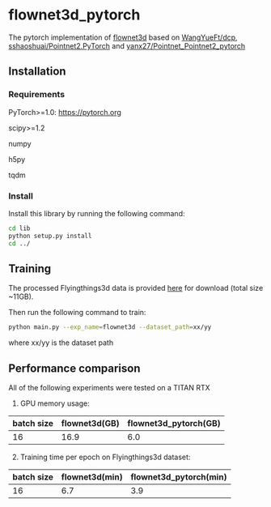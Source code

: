 # flownet3d_pytorch
The pytorch implementation of [flownet3d]() based on [WangYueFt/dcp](https://github.com/WangYueFt/dcp), [sshaoshuai/Pointnet2.PyTorch](https://github.com/sshaoshuai/Pointnet2.PyTorch) and [yanx27/Pointnet_Pointnet2_pytorch](https://github.com/yanx27/Pointnet_Pointnet2_pytorch)

## Installation

### Requirements
PyTorch>=1.0: https://pytorch.org

scipy>=1.2

numpy

h5py

tqdm

### Install
Install this library by running the following command:
```bash
cd lib
python setup.py install
cd ../
```
## Training

The processed Flyingthings3d data is provided [here](https://drive.google.com/file/d/1CMaxdt-Tg1Wct8v8eGNwuT7qRSIyJPY-/view?usp=sharing) for download (total size ~11GB).

Then run the following command to train:
```bash
python main.py --exp_name=flownet3d --dataset_path=xx/yy
```
where xx/yy is the dataset path

## Performance comparison
All of the following experiments were tested on a TITAN RTX

1. GPU memory usage:

batch size|flownet3d(GB)|flownet3d_pytorch(GB)
---|---|---
16|16.9|6.0

2. Training time per epoch on Flyingthings3d dataset:

batch size|flownet3d(min)|flownet3d_pytorch(min)
---|---|---
16|6.7|3.9
